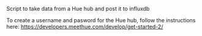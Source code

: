 Script to take data from a Hue hub and post it to influxdb

To create a username and pasword for the Hue hub, follow the instructions here: https://developers.meethue.com/develop/get-started-2/